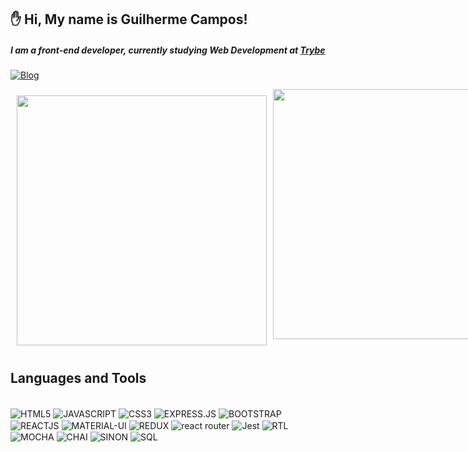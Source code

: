 ## ✋ Hi, My name is Guilherme Campos!
#####  I am a front-end developer, currently studying Web Development at [Trybe](#anchors-in-markdown)




[![Blog](https://img.shields.io/badge/LinkedIn-0077B5?style=for-the-badge&logo=linkedin&logoColor=white)](https://www.linkedin.com/in/guilherme-campos3/)


<div style='display: flex'>

<img style="margin: 10px" width="400px" src="https://github-readme-stats.vercel.app/api?username=guilhermescampos&show_icons=true&theme=dracula"/>

<img width="400px" src="https://github-readme-stats.vercel.app/api/top-langs/?username=guilhermescampos&layout=compact"/>

</div>








## Languages and Tools

<div style='display: inline_block'><br/>
    <img align="center" alt="HTML5" src="https://img.shields.io/badge/HTML5-E34F26?style=for-the-badge&logo=html5&logoColor=white"/>
    <img align="center" alt="JAVASCRIPT" src="https://img.shields.io/badge/JavaScript-F7DF1E?style=for-the-badge&logo=javascript&logoColor=black"/>
    <img align="center" alt="CSS3" src="https://img.shields.io/badge/CSS3-1572B6?style=for-the-badge&logo=css3&logoColor=white"/>
    <img align="center" alt="EXPRESS.JS" src="https://img.shields.io/badge/Express.js-404D59?style=for-the-badge"/>
    <img align="center" alt="BOOTSTRAP" src="https://img.shields.io/badge/Bootstrap-563D7C?style=for-the-badge&logo=bootstrap&logoColor=white"/>
    <img align="center" alt="REACTJS" src="https://img.shields.io/badge/React-20232A?style=for-the-badge&logo=react&logoColor=61DAFB"/>
    <img align="center" alt="MATERIAL-UI" src="https://img.shields.io/badge/Material--UI-0081CB?style=for-the-badge&logo=material-ui&logoColor=white"/>
    <img align="center" alt="REDUX" src="https://img.shields.io/badge/Redux-593D88?style=for-the-badge&logo=redux&logoColor=white"/>
    <img align="center" alt="react router" src="https://img.shields.io/badge/React_Router-CA4245?style=for-the-badge&logo=react-router&logoColor=white"/>
    <img align="center" alt="Jest" src="https://img.shields.io/badge/Jest-323330?style=for-the-badge&logo=Jest&logoColor=white"/>
    <img align="center" alt="RTL" src="https://img.shields.io/badge/testing%20library-323330?style=for-the-badge&logo=testing-library&logoColor=red"/>
    <img align="center" alt="MOCHA" src="https://img.shields.io/badge/mocha.js-323330?style=for-the-badge&logo=mocha&logoColor=Brown"/>
    <img align="center" alt="CHAI" src="https://img.shields.io/badge/chai.js-323330?style=for-the-badge&logo=chai&logoColor=red"/>
    <img align="center" alt="SINON" src="https://img.shields.io/badge/sinon.js-323330?style=for-the-badge&logo=sinon"/>
    <img align="center" alt="SQL" src="https://img.shields.io/badge/MySQL-00000F?style=for-the-badge&logo=mysql&logoColor=white"/>
</div>
<br/>

